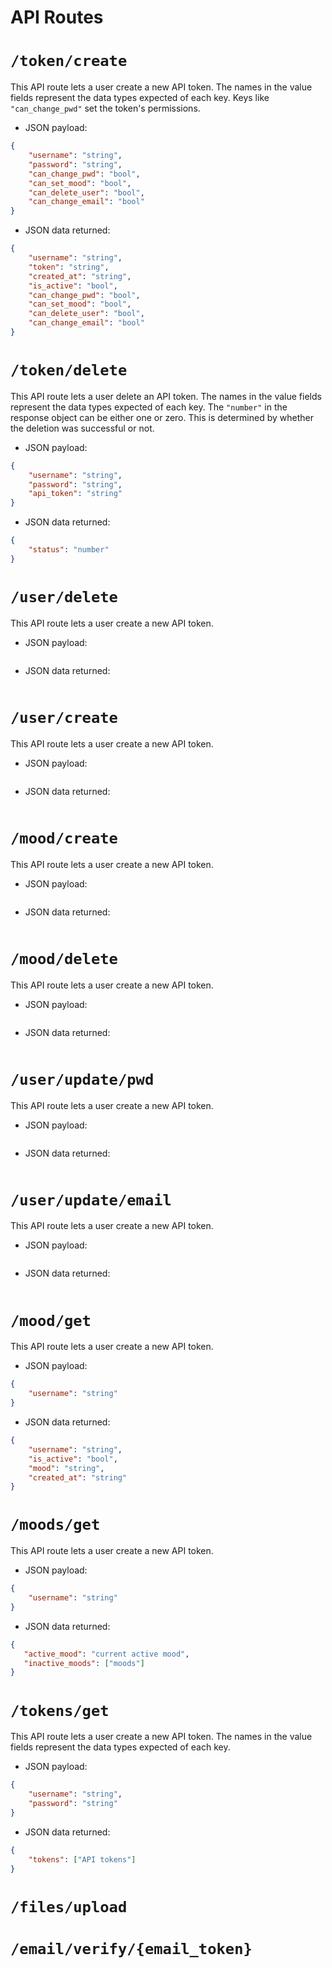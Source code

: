 # API Routes

# `/token/create`

This API route lets a user create a new API token. 
The names in the value fields represent the data types
expected of each key. Keys like `"can_change_pwd"` set the token's
permissions. 

- JSON payload:

```JSON
{
    "username": "string",
    "password": "string",
    "can_change_pwd": "bool",
    "can_set_mood": "bool",
    "can_delete_user": "bool",
    "can_change_email": "bool"
}
```

- JSON data returned:

```JSON
{
    "username": "string",
    "token": "string",
    "created_at": "string",
    "is_active": "bool",
    "can_change_pwd": "bool",
    "can_set_mood": "bool",
    "can_delete_user": "bool",
    "can_change_email": "bool"
}
```

# `/token/delete`

This API route lets a user delete an API token. 
The names in the value fields represent the data types
expected of each key. The `"number"` in the response object can be either one or zero. This is determined by whether the deletion was successful or not.

- JSON payload:

```JSON
{
    "username": "string",
    "password": "string",
    "api_token": "string"
}
```

- JSON data returned:

```JSON
{
    "status": "number"
}
```

# `/user/delete`

This API route lets a user create a new API token. 

- JSON payload:

```JSON
```

- JSON data returned:

```JSON
```

# `/user/create`

This API route lets a user create a new API token. 

- JSON payload:

```JSON
```

- JSON data returned:

```JSON
```

# `/mood/create`

This API route lets a user create a new API token. 

- JSON payload:

```JSON
```

- JSON data returned:

```JSON
```

# `/mood/delete`

This API route lets a user create a new API token. 

- JSON payload:

```JSON
```

- JSON data returned:

```JSON
```

# `/user/update/pwd`

This API route lets a user create a new API token. 

- JSON payload:

```JSON
```

- JSON data returned:

```JSON
```

# `/user/update/email`

This API route lets a user create a new API token. 

- JSON payload:

```JSON
```

- JSON data returned:

```JSON
```

# `/mood/get`

This API route lets a user create a new API token. 

- JSON payload:

```JSON
{
    "username": "string"
}
```

- JSON data returned:

```JSON
{
    "username": "string",
    "is_active": "bool",
    "mood": "string",
    "created_at": "string"
}
```

# `/moods/get`

This API route lets a user create a new API token. 

- JSON payload:

```JSON
{
    "username": "string"
}
```

- JSON data returned:

```JSON
{
   "active_mood": "current active mood",
   "inactive_moods": ["moods"]
}
```

# `/tokens/get`

This API route lets a user create a new API token. 
The names in the value fields represent the data types
expected of each key.

- JSON payload:

```JSON
{
    "username": "string",
    "password": "string"
}
```

- JSON data returned:

```JSON
{
    "tokens": ["API tokens"]
}
```

# `/files/upload`
# `/email/verify/{email_token}`